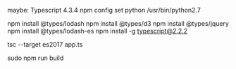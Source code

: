 maybe:
Typescript 4.3.4
npm config set python /usr/bin/python2.7

npm install @types/lodash
npm install @types/d3
npm install @types/jquery
npm install @types/lodash-es
npm install -g typescript@2.2.2

tsc --target es2017 app.ts

sudo npm run build

